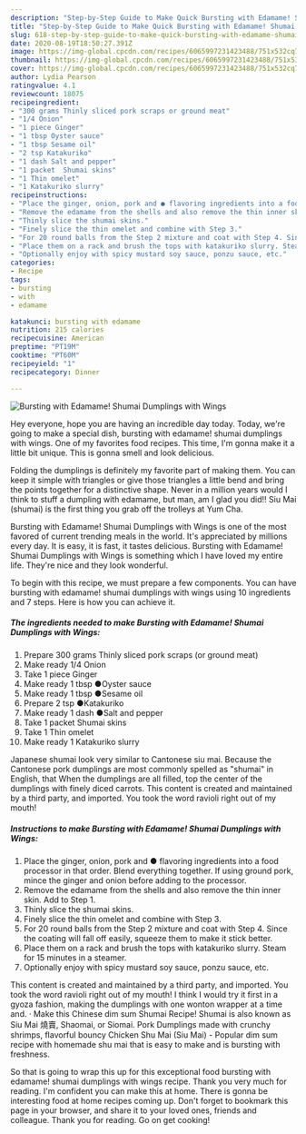 ```yaml
---
description: "Step-by-Step Guide to Make Quick Bursting with Edamame! Shumai Dumplings with Wings"
title: "Step-by-Step Guide to Make Quick Bursting with Edamame! Shumai Dumplings with Wings"
slug: 618-step-by-step-guide-to-make-quick-bursting-with-edamame-shumai-dumplings-with-wings
date: 2020-08-19T18:50:27.391Z
image: https://img-global.cpcdn.com/recipes/6065997231423488/751x532cq70/bursting-with-edamame-shumai-dumplings-with-wings-recipe-main-photo.jpg
thumbnail: https://img-global.cpcdn.com/recipes/6065997231423488/751x532cq70/bursting-with-edamame-shumai-dumplings-with-wings-recipe-main-photo.jpg
cover: https://img-global.cpcdn.com/recipes/6065997231423488/751x532cq70/bursting-with-edamame-shumai-dumplings-with-wings-recipe-main-photo.jpg
author: Lydia Pearson
ratingvalue: 4.1
reviewcount: 18075
recipeingredient:
- "300 grams Thinly sliced pork scraps or ground meat"
- "1/4 Onion"
- "1 piece Ginger"
- "1 tbsp Oyster sauce"
- "1 tbsp Sesame oil"
- "2 tsp Katakuriko"
- "1 dash Salt and pepper"
- "1 packet  Shumai skins"
- "1 Thin omelet"
- "1 Katakuriko slurry"
recipeinstructions:
- "Place the ginger, onion, pork and ● flavoring ingredients into a food processor in that order. Blend everything together. If using ground pork, mince the ginger and onion before adding to the processor."
- "Remove the edamame from the shells and also remove the thin inner skin. Add to Step 1."
- "Thinly slice the shumai skins."
- "Finely slice the thin omelet and combine with Step 3."
- "For 20 round balls from the Step 2 mixture and coat with Step 4. Since the coating will fall off easily, squeeze them to make it stick better."
- "Place them on a rack and brush the tops with katakuriko slurry. Steam for 15 minutes in a steamer."
- "Optionally enjoy with spicy mustard soy sauce, ponzu sauce, etc."
categories:
- Recipe
tags:
- bursting
- with
- edamame

katakunci: bursting with edamame 
nutrition: 215 calories
recipecuisine: American
preptime: "PT19M"
cooktime: "PT60M"
recipeyield: "1"
recipecategory: Dinner

---
```



![Bursting with Edamame! Shumai Dumplings with Wings](https://img-global.cpcdn.com/recipes/6065997231423488/751x532cq70/bursting-with-edamame-shumai-dumplings-with-wings-recipe-main-photo.jpg)

Hey everyone, hope you are having an incredible day today. Today, we're going to make a special dish, bursting with edamame! shumai dumplings with wings. One of my favorites food recipes. This time, I'm gonna make it a little bit unique. This is gonna smell and look delicious.

Folding the dumplings is definitely my favorite part of making them. You can keep it simple with triangles or give those triangles a little bend and bring the points together for a distinctive shape. Never in a million years would I think to stuff a dumpling with edamame, but man, am I glad you did!! Siu Mai (shumai) is the first thing you grab off the trolleys at Yum Cha.

Bursting with Edamame! Shumai Dumplings with Wings is one of the most favored of current trending meals in the world. It's appreciated by millions every day. It is easy, it is fast, it tastes delicious. Bursting with Edamame! Shumai Dumplings with Wings is something which I have loved my entire life. They're nice and they look wonderful.


To begin with this recipe, we must prepare a few components. You can have bursting with edamame! shumai dumplings with wings using 10 ingredients and 7 steps. Here is how you can achieve it.

<!--inarticleads1-->

##### The ingredients needed to make Bursting with Edamame! Shumai Dumplings with Wings:

1. Prepare 300 grams Thinly sliced pork scraps (or ground meat)
1. Make ready 1/4 Onion
1. Take 1 piece Ginger
1. Make ready 1 tbsp ●Oyster sauce
1. Make ready 1 tbsp ●Sesame oil
1. Prepare 2 tsp ●Katakuriko
1. Make ready 1 dash ●Salt and pepper
1. Take 1 packet  Shumai skins
1. Take 1 Thin omelet
1. Make ready 1 Katakuriko slurry


Japanese shumai look very similar to Cantonese siu mai. Because the Cantonese pork dumplings are most commonly spelled as &#34;shumai&#34; in English, that When the dumplings are all filled, top the center of the dumplings with finely diced carrots. This content is created and maintained by a third party, and imported. You took the word ravioli right out of my mouth! 

<!--inarticleads2-->

##### Instructions to make Bursting with Edamame! Shumai Dumplings with Wings:

1. Place the ginger, onion, pork and ● flavoring ingredients into a food processor in that order. Blend everything together. If using ground pork, mince the ginger and onion before adding to the processor.
1. Remove the edamame from the shells and also remove the thin inner skin. Add to Step 1.
1. Thinly slice the shumai skins.
1. Finely slice the thin omelet and combine with Step 3.
1. For 20 round balls from the Step 2 mixture and coat with Step 4. Since the coating will fall off easily, squeeze them to make it stick better.
1. Place them on a rack and brush the tops with katakuriko slurry. Steam for 15 minutes in a steamer.
1. Optionally enjoy with spicy mustard soy sauce, ponzu sauce, etc.


This content is created and maintained by a third party, and imported. You took the word ravioli right out of my mouth! I think I would try it first in a gyoza fashion, making the dumplings with one wonton wrapper at a time and. · Make this Chinese dim sum Shumai Recipe! Shumai is also known as Siu Mai 燒賣, Shaomai, or Siomai. Pork Dumplings made with crunchy shrimps, flavorful bouncy Chicken Shu Mai (Siu Mai) - Popular dim sum recipe with homemade shu mai that is easy to make and is bursting with freshness. 

So that is going to wrap this up for this exceptional food bursting with edamame! shumai dumplings with wings recipe. Thank you very much for reading. I'm confident you can make this at home. There is gonna be interesting food at home recipes coming up. Don't forget to bookmark this page in your browser, and share it to your loved ones, friends and colleague. Thank you for reading. Go on get cooking!
